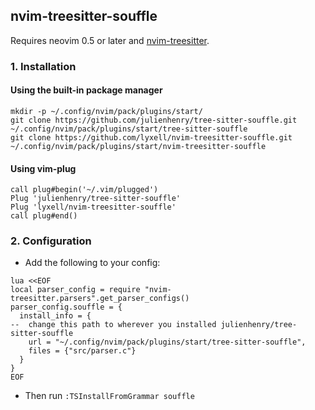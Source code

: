 ## nvim-treesitter-souffle

Requires neovim 0.5 or later and [nvim-treesitter](https://github.com/nvim-treesitter/nvim-treesitter).

### 1. Installation

#### Using the built-in package manager

```
mkdir -p ~/.config/nvim/pack/plugins/start/
git clone https://github.com/julienhenry/tree-sitter-souffle.git ~/.config/nvim/pack/plugins/start/tree-sitter-souffle
git clone https://github.com/lyxell/nvim-treesitter-souffle.git ~/.config/nvim/pack/plugins/start/nvim-treesitter-souffle
```

#### Using vim-plug

```vim
call plug#begin('~/.vim/plugged')
Plug 'julienhenry/tree-sitter-souffle'
Plug 'lyxell/nvim-treesitter-souffle'
call plug#end()
```

### 2. Configuration

* Add the following to your config:

```vim
lua <<EOF
local parser_config = require "nvim-treesitter.parsers".get_parser_configs()
parser_config.souffle = {
  install_info = {
--  change this path to wherever you installed julienhenry/tree-sitter-souffle
    url = "~/.config/nvim/pack/plugins/start/tree-sitter-souffle",
    files = {"src/parser.c"}
  }
}
EOF
```

* Then run `:TSInstallFromGrammar souffle`
